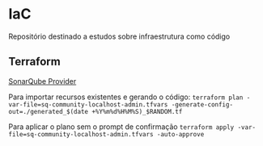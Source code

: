 # IaC

Repositório destinado a estudos sobre infraestrutura como código

## Terraform

[SonarQube Provider](https://registry.terraform.io/providers/jdamata/sonarqube/latest/docs/resources/sonarqube_github_binding)

Para importar recursos existentes e gerando o código:
`terraform plan -var-file=sq-community-localhost-admin.tfvars -generate-config-out=./generated_$(date +%Y%m%d%H%M%S)_$RANDOM.tf`

Para aplicar o plano sem o prompt de confirmação
`terraform apply -var-file=sq-community-localhost-admin.tfvars -auto-approve`
